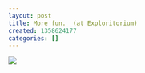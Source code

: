 ```yaml
---
layout: post
title: More fun.  (at Exploritorium)
created: 1358624177
categories: []
---
```

<img src="http://25.media.tumblr.com/1551a3ae5890f6789ac36cef00ad5fbc/tumblr_mgw14jOdSJ1rsr8w3o1_500.jpg"/><br/><br/>
